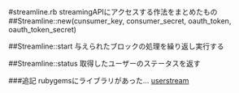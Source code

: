 #streamline.rb
streamingAPIにアクセスする作法をまとめたもの
##Streamline::new(cunsumer_key, consumer_secret, oauth_token, oauth_token_secret)

##Streamline::start
与えられたブロックの処理を繰り返し実行する

##Streamline::status
取得したユーザーのステータスを返す

###追記
rubygemsにライブラリがあった…
[userstream](http://rubygems.org/gems/userstream)

